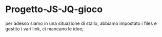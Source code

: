# Progetto-JS-JQ-gioco

per adesso siamo in una situazione di stallo, abbiamo impostato i files e gestito i vari link, ci mancano le idee;
